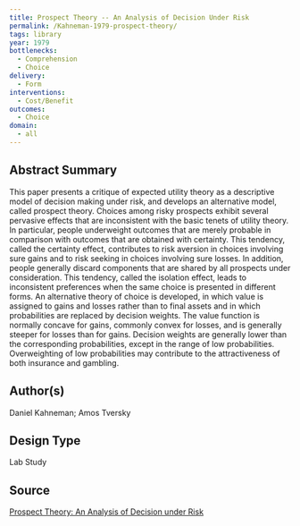 ```yaml
---
title: Prospect Theory -- An Analysis of Decision Under Risk
permalink: /Kahneman-1979-prospect-theory/
tags: library 
year: 1979
bottlenecks: 
  - Comprehension 
  - Choice 
delivery: 
  - Form 
interventions: 
  - Cost/Benefit 
outcomes: 
  - Choice 
domain: 
  - all
---
```

## Abstract Summary

This paper presents a critique of expected utility theory as a descriptive model of
decision making under risk, and develops an alternative model, called prospect theory.
Choices among risky prospects exhibit several pervasive effects that are inconsistent with
the basic tenets of utility theory. In particular, people underweight outcomes that are
merely probable in comparison with outcomes that are obtained with certainty. This
tendency, called the certainty effect, contributes to risk aversion in choices involving sure
gains and to risk seeking in choices involving sure losses. In addition, people generally
discard components that are shared by all prospects under consideration. This tendency,
called the isolation effect, leads to inconsistent preferences when the same choice is
presented in different forms. An alternative theory of choice is developed, in which value
is assigned to gains and losses rather than to final assets and in which probabilities are
replaced by decision weights. The value function is normally concave for gains, commonly
convex for losses, and is generally steeper for losses than for gains. Decision weights are
generally lower than the corresponding probabilities, except in the range of low probabilities.
Overweighting of low probabilities may contribute to the attractiveness of both
insurance and gambling.

## Author(s)

Daniel Kahneman; Amos Tversky

## Design Type

Lab Study

## Source

<a href="http://www.jstor.org/stable/1914185">Prospect Theory: An Analysis of Decision under Risk</a>
